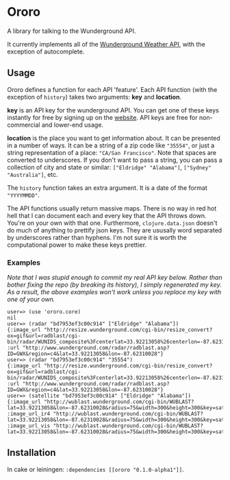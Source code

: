 # Ororo

A library for talking to the Wunderground API.

It currently implements all of the [Wunderground Weather API](http://www.wunderground.com/weather/api/d/documentation.html), with the exception of autocomplete.

## Usage

Ororo defines a function for each API 'feature'. Each API function (with the exception of `history`) takes two arguments: **key** and **location**.

**key** is an API key for the wunderground API. You can get one of these keys instantly for free by signing up on the [website](http://api.wunderground.com/weather/api). API keys are free for non-commercial and lower-end usage.

**location** is the place you want to get information about. It can be presented in a number of ways. It can be a string of a zip code like `"35554"`, or just a string representation of a place: `"CA/San Francisco"`. Note that spaces are converted to underscores. If you don't want to pass a string, you can pass a collection of city and state or similar: `["Eldridge" "Alabama"]`, `["Sydney" "Australia"]`, etc.

The `history` function takes an extra argument. It is a date of the format `"YYYYMMDD"`.

The API functions usually return massive maps. There is no way in red hot hell that I can document each and every key that the API throws down. You're on your own with that one. Furthermore, `clojure.data.json` doesn't do much of anything to prettify json keys. They are ususally word separated by underscores rather than hyphens. I'm not sure it is worth the computational power to make these keys prettier.

### Examples

*Note that I was stupid enough to commit my real API key below. Rather than bother fixing the repo (by breaking its history), I simply regenerated my key. As a result, the above examples won't work unless you replace my key with one of your own.*

    user=> (use 'ororo.core)
    nil
    user=> (radar "bd7953ef3c00c914" ["Eldridge" "Alabama"])
    {:image_url "http://resize.wunderground.com/cgi-bin/resize_convert?ox=gif&url=radblast/cgi-bin/radar/WUNIDS_composite%3Fcenterlat=33.92213058%26centerlon=-87.62310028%26radius=75%26newmaps=1%26smooth=1%26newmaps=1%26reproj.automerc=1%26api_key=bd7953ef3c00c914", :url "http://www.wunderground.com/radar/radblast.asp?ID=GWX&region=c4&lat=33.92213058&lon=-87.62310028"}
    user=> (radar "bd7953ef3c00c914" "35554")
    {:image_url "http://resize.wunderground.com/cgi-bin/resize_convert?ox=gif&url=radblast/cgi-bin/radar/WUNIDS_composite%3Fcenterlat=33.92213058%26centerlon=-87.62310028%26radius=75%26newmaps=1%26smooth=1%26newmaps=1%26reproj.automerc=1%26api_key=bd7953ef3c00c914", :url "http://www.wunderground.com/radar/radblast.asp?ID=GWX&region=c4&lat=33.92213058&lon=-87.62310028"}
    user=> (satellite "bd7953ef3c00c914" ["Eldridge" "Alabama"])
    {:image_url "http://wublast.wunderground.com/cgi-bin/WUBLAST?lat=33.92213058&lon=-87.62310028&radius=75&width=300&height=300&key=sat_ir4_thumb&gtt=0&extension=png&proj=me&num=1&delay=25&timelabel=0&basemap=1&borders=1&theme=WUNIDS&rand=1318928092&api_key=bd7953ef3c00c914", :image_url_ir4 "http://wublast.wunderground.com/cgi-bin/WUBLAST?lat=33.92213058&lon=-87.62310028&radius=75&width=300&height=300&key=sat_ir4_thumb&gtt=0&extension=png&proj=me&num=1&delay=25&timelabel=0&basemap=1&borders=1&theme=WUNIDS&rand=1318928092&api_key=bd7953ef3c00c914", :image_url_vis "http://wublast.wunderground.com/cgi-bin/WUBLAST?lat=33.92213058&lon=-87.62310028&radius=75&width=300&height=300&key=sat_vis_thumb&gtt=0&extension=png&proj=me&num=1&delay=25&timelabel=0&basemap=1&borders=1&theme=WUNIDS&rand=1318928092&api_key=bd7953ef3c00c914"}


## Installation

In cake or leiningen: `:dependencies [[ororo "0.1.0-alpha1"]]`.
